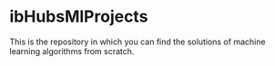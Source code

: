 # ibHubsMlProjects

This is the repository in which you can find the solutions of machine learning algorithms from scratch.   
